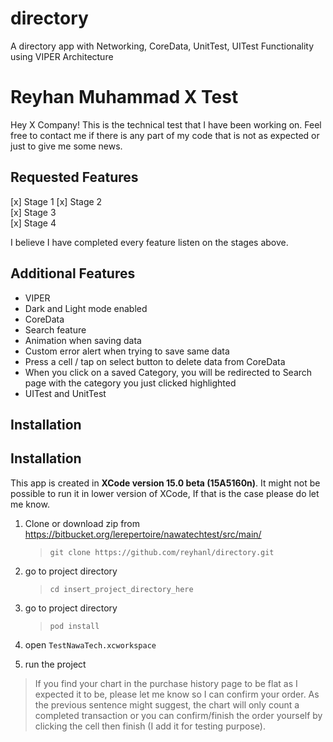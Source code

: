 # directory
A directory app with Networking, CoreData, UnitTest, UITest Functionality using VIPER Architecture

# Reyhan Muhammad X Test
Hey X Company! This is the technical test that I have been working on. Feel free to contact me if there is any part of my code that is not as expected or just to give me some news.

## Requested Features
[x] Stage 1 
[x] Stage 2  
[x] Stage 3  
[x] Stage 4  

I believe I have completed every feature listen on the stages above.
## Additional Features

- VIPER
- Dark and Light mode enabled
- CoreData
- Search feature
- Animation when saving data
- Custom error alert when trying to save same data
- Press a cell / tap on select button to delete data from CoreData
- When you click on a saved Category, you will be redirected to Search page with the category you just clicked highlighted
- UITest and UnitTest

## Installation

## Installation
This app is created in **XCode version 15.0 beta (15A5160n)**. It might not be possible to run it in lower version of XCode, If that is the case please do let me know. 

1. Clone or download zip from https://bitbucket.org/lerepertoire/nawatechtest/src/main/

    > `git clone https://github.com/reyhanl/directory.git`

2. go to project directory

    > `cd insert_project_directory_here`

3. go to project directory

    > `pod install`

4. open `TestNawaTech.xcworkspace`

5. run the project

> If you find your chart in the purchase history page to be flat as I expected it to be, please let me know so I can confirm your order. As the previous sentence might suggest, the chart will only count a completed transaction or you can confirm/finish the order yourself by clicking the cell then finish (I add it for testing purpose).

